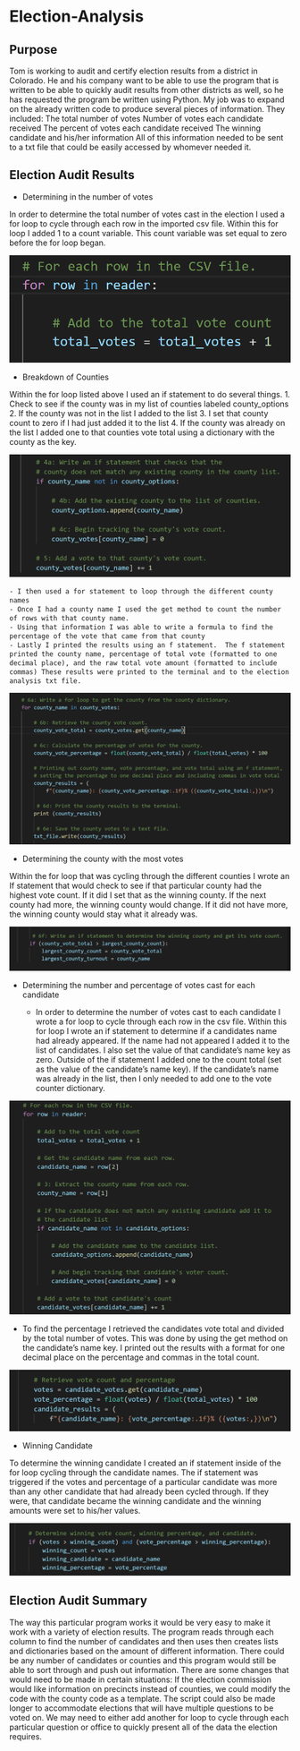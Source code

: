 # Election-Analysis

## Purpose
Tom is working to audit and certify election results from a district in Colorado.  He and his company want to be able to use the program that is written to be able to quickly audit results from other districts as well, so he has requested the program be written using Python.  My job was to expand on the already written code to produce several pieces of information.  They included:
The total number of votes
Number of votes each candidate received
The percent of votes each candidate received
The winning candidate and his/her information
All of this information needed to be sent to a txt file that could be easily accessed by whomever needed it.

## Election Audit Results
- Determining in the number of votes

In order to determine the total number of votes cast in the election I used a for loop to cycle through each row in the imported csv file.  Within this for loop I added 1 to a count variable.  This count variable was set equal to zero before the for loop began. 

![Total-Count-Code.png](Total-Count-Code.png)

- Breakdown of Counties

Within the for loop listed above I used an if statement to do several things. 
    1.	Check to see if the county was in my list of counties labeled county_options
    2.	If the county was not in the list I added to the list
    3.	I set that county count to zero if I had just added it to the list
    4.	If the county was already on the list I added one to that counties vote total using a dictionary with the county as the key.
    
![County-Vote-Count-Code.png](County-Vote-Count-Code.png)

    - I then used a for statement to loop through the different county names
    - Once I had a county name I used the get method to count the number of rows with that county name.
    - Using that information I was able to write a formula to find the percentage of the vote that came from that county
    - Lastly I printed the results using an f statement.  The f statement printed the county name, percentage of total vote (formatted to one decimal place), and the raw total vote amount (formatted to include commas) These results were printed to the terminal and to the election analysis txt file.

![County-Vote-Percentage-Code.png](County-Vote-Percentage-Code.png)

- Determining the county with the most votes

 Within the for loop that was cycling through the different counties I wrote an If statement that would check to see if that particular county had the highest vote count.  If it did I set that as the winning county.  If the next county had more, the winning county would change.  If it did not have more, the winning county would stay what it already was.

![Winning-County-Code.png](Winning-County-Code.png)

- Determining the number and percentage of votes cast for each candidate

  - In order to determine the number of votes cast to each candidate I wrote a for loop to cycle through each row in the csv file.  Within this for loop I wrote an if statement to determine if a candidates name had already appeared.  If the name had not appeared I added it to the list of candidates.  I also set the value of that candidate’s name key as zero.  Outside of the if statement I added one to the count total (set as the value of the candidate’s name key).  If the candidate’s name was already in the list, then I only needed to add one to the vote counter dictionary. 
  
![Candidate-Vote-Count-Code.png](Candidate-Vote-Count-Code.png)

  - To find the percentage I retrieved the candidates vote total and divided by the total number of votes.  This was done by using the get method on the candidate’s name key.  I printed out the results with a format for one decimal place on the percentage and commas in the total count.

![Candidate-Vote-Percentage-Code.png](Candidate-Vote-Percentage-Code.png)

- Winning Candidate

To determine the winning candidate I created an if statement inside of the for loop cycling through the candidate names.  The if statement was triggered if the votes and percentage of a particular candidate was more than any other candidate that had already been cycled through.  If they were, that candidate became the winning candidate and the winning amounts were set to his/her values.

![Winning-Vote-Data-Code.png](Winning-Vote-Data-Code.png)

## Election Audit Summary
The way this particular program works it would be very easy to make it work with a variety of election results.  The program reads through each column to find the number of candidates and then uses then creates lists and dictionaries based on the amount of different information.  There could be any number of candidates or counties and this program would still be able to sort through and push out information.  There are some changes that would need to be made in certain situations:
If the election commission would like information on precincts instead of counties, we could modify the code with the county code as a template.
The script could also be made longer to accommodate elections that will have multiple questions to be voted on.  We may need to either add another for loop to cycle through each particular question or office to quickly present all of the data the election requires.

